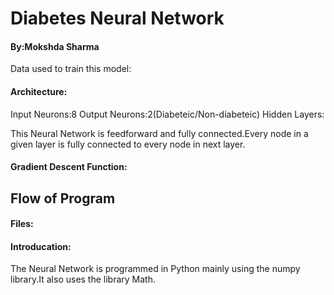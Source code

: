 # Diabetes Neural Network

#### By:Mokshda Sharma
Data used to train this model:

#### Architecture:
Input Neurons:8
Output Neurons:2(Diabeteic/Non-diabeteic)
Hidden Layers:

This Neural Network is feedforward and fully connected.Every node in a given layer is fully connected to every node in next layer.

#### Gradient Descent Function:


## Flow of Program

#### Files:
 
 
#### Introducation:
The Neural Network is programmed in Python mainly using the numpy library.It also uses the library Math.

 
